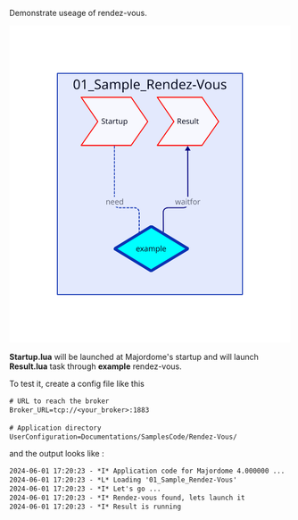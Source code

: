 Demonstrate useage of rendez-vous.

![Objects in this example](Diagram.svg)

**Startup.lua** will be launched at Majordome's startup and will launch **Result.lua** task through **example** rendez-vous.

To test it, create a config file like this

	# URL to reach the broker
	Broker_URL=tcp://<your_broker>:1883

	# Application directory
	UserConfiguration=Documentations/SamplesCode/Rendez-Vous/

and the output looks like :

	2024-06-01 17:20:23 - *I* Application code for Majordome 4.000000 ...
	2024-06-01 17:20:23 - *L* Loading '01_Sample_Rendez-Vous'
	2024-06-01 17:20:23 - *I* Let's go ...
	2024-06-01 17:20:23 - *I* Rendez-vous found, lets launch it
	2024-06-01 17:20:23 - *I* Result is running
	
